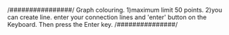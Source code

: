/################/
Graph colouring.
1)maximum limit 50 points.
2)you can create line.
	enter your connection lines and 'enter' button on the Keyboard.
Then press the Enter key.
/###############/
